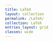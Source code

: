 ```yaml
---
title: LaTeX
layout: collection
permalink: /LaTeX/
collection: LaTeX
entries_layout: grid
classes: wide
---
```



